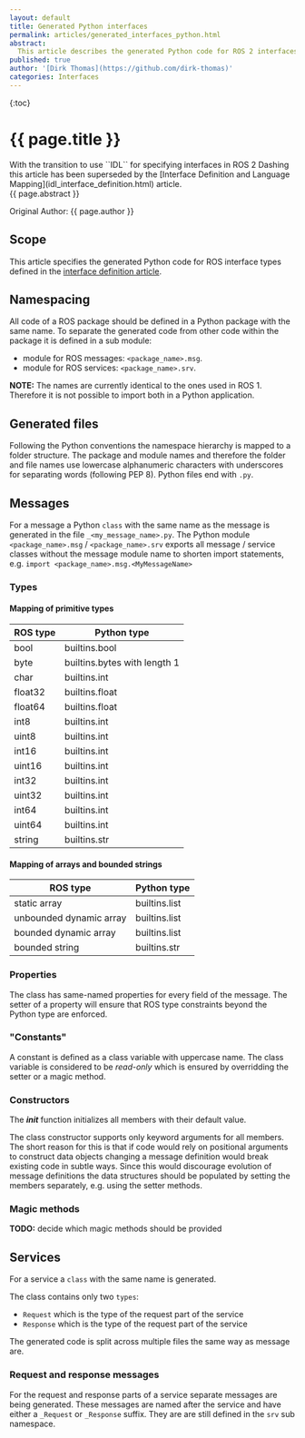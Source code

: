 ```yaml
---
layout: default
title: Generated Python interfaces
permalink: articles/generated_interfaces_python.html
abstract:
  This article describes the generated Python code for ROS 2 interfaces.
published: true
author: '[Dirk Thomas](https://github.com/dirk-thomas)'
categories: Interfaces
---
```


{:toc}

# {{ page.title }}

<div class="alert alert-warning" markdown="1">
With the transition to use ``IDL`` for specifying interfaces in ROS 2 Dashing this article has been superseded by the [Interface Definition and Language Mapping](idl_interface_definition.html) article.
</div>

<div class="abstract" markdown="1">
{{ page.abstract }}
</div>

Original Author: {{ page.author }}

## Scope

This article specifies the generated Python code for ROS interface types defined in the [interface definition article](interface_definition.html).

## Namespacing

All code of a ROS package should be defined in a Python package with the same name.
To separate the generated code from other code within the package it is defined in a sub module:

- module for ROS messages: `<package_name>.msg`.
- module for ROS services: `<package_name>.srv`.

<div class="alert alert-warning" markdown="1">
  <b>NOTE:</b> The names are currently identical to the ones used in ROS 1.
  Therefore it is not possible to import both in a Python application.
</div>

## Generated files

Following the Python conventions the namespace hierarchy is mapped to a folder structure.
The package and module names and therefore the folder and file names use lowercase alphanumeric characters with underscores for separating words (following PEP 8).
Python files end with `.py`.

## Messages

For a message a Python `class` with the same name as the message is generated in the file `_<my_message_name>.py`.
The Python module `<package_name>.msg` / `<package_name>.srv` exports all message / service classes without the message module name to shorten import statements, e.g. `import <package_name>.msg.<MyMessageName>`

### Types

#### Mapping of primitive types

| ROS type | Python type                  |
| -------- | ---------------------------- |
| bool     | builtins.bool                |
| byte     | builtins.bytes with length 1 |
| char     | builtins.int                 |
| float32  | builtins.float               |
| float64  | builtins.float               |
| int8     | builtins.int                 |
| uint8    | builtins.int                 |
| int16    | builtins.int                 |
| uint16   | builtins.int                 |
| int32    | builtins.int                 |
| uint32   | builtins.int                 |
| int64    | builtins.int                 |
| uint64   | builtins.int                 |
| string   | builtins.str                 |

#### Mapping of arrays and bounded strings

| ROS type                | Python type   |
| ----------------------- | ------------- |
| static array            | builtins.list |
| unbounded dynamic array | builtins.list |
| bounded dynamic array   | builtins.list |
| bounded string          | builtins.str  |

### Properties

The class has same-named properties for every field of the message.
The setter of a property will ensure that ROS type constraints beyond the Python type are enforced.

### "Constants"

A constant is defined as a class variable with uppercase name.
The class variable is considered to be *read-only* which is ensured by overridding the setter or a magic method.

### Constructors

The *__init__* function initializes all members with their default value.

The class constructor supports only keyword arguments for all members.
The short reason for this is that if code would rely on positional arguments to construct data objects changing a message definition would break existing code in subtle ways.
Since this would discourage evolution of message definitions the data structures should be populated by setting the members separately, e.g. using the setter methods.

### Magic methods

<div class="alert alert-warning" markdown="1">
  <b>TODO:</b> decide which magic methods should be provided
</div>

## Services

For a service a `class` with the same name is generated.

The class contains only two `types`:

- `Request` which is the type of the request part of the service
- `Response` which is the type of the request part of the service

The generated code is split across multiple files the same way as message are.

### Request and response messages

For the request and response parts of a service separate messages are being generated.
These messages are named after the service and have either a `_Request` or `_Response` suffix.
They are are still defined in the `srv` sub namespace.

